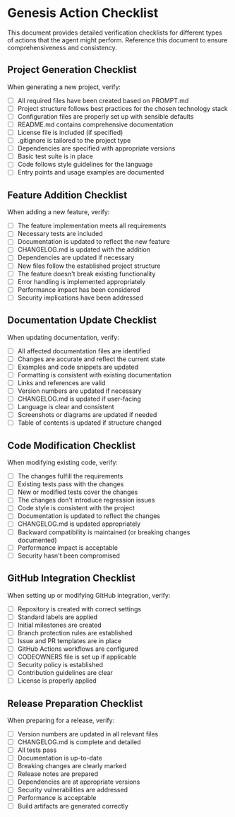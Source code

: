 # Genesis Action Checklist

This document provides detailed verification checklists for different types of actions that the agent might perform. Reference this document to ensure comprehensiveness and consistency.

## Project Generation Checklist

When generating a new project, verify:

- [ ] All required files have been created based on PROMPT.md
- [ ] Project structure follows best practices for the chosen technology stack
- [ ] Configuration files are properly set up with sensible defaults
- [ ] README.md contains comprehensive documentation
- [ ] License file is included (if specified)
- [ ] .gitignore is tailored to the project type
- [ ] Dependencies are specified with appropriate versions
- [ ] Basic test suite is in place
- [ ] Code follows style guidelines for the language
- [ ] Entry points and usage examples are documented

## Feature Addition Checklist

When adding a new feature, verify:

- [ ] The feature implementation meets all requirements
- [ ] Necessary tests are included
- [ ] Documentation is updated to reflect the new feature
- [ ] CHANGELOG.md is updated with the addition
- [ ] Dependencies are updated if necessary
- [ ] New files follow the established project structure
- [ ] The feature doesn't break existing functionality
- [ ] Error handling is implemented appropriately
- [ ] Performance impact has been considered
- [ ] Security implications have been addressed

## Documentation Update Checklist

When updating documentation, verify:

- [ ] All affected documentation files are identified
- [ ] Changes are accurate and reflect the current state
- [ ] Examples and code snippets are updated
- [ ] Formatting is consistent with existing documentation
- [ ] Links and references are valid
- [ ] Version numbers are updated if necessary
- [ ] CHANGELOG.md is updated if user-facing
- [ ] Language is clear and consistent
- [ ] Screenshots or diagrams are updated if needed
- [ ] Table of contents is updated if structure changed

## Code Modification Checklist

When modifying existing code, verify:

- [ ] The changes fulfill the requirements
- [ ] Existing tests pass with the changes
- [ ] New or modified tests cover the changes
- [ ] The changes don't introduce regression issues
- [ ] Code style is consistent with the project
- [ ] Documentation is updated to reflect the changes
- [ ] CHANGELOG.md is updated appropriately
- [ ] Backward compatibility is maintained (or breaking changes documented)
- [ ] Performance impact is acceptable
- [ ] Security hasn't been compromised

## GitHub Integration Checklist

When setting up or modifying GitHub integration, verify:

- [ ] Repository is created with correct settings
- [ ] Standard labels are applied
- [ ] Initial milestones are created
- [ ] Branch protection rules are established
- [ ] Issue and PR templates are in place
- [ ] GitHub Actions workflows are configured
- [ ] CODEOWNERS file is set up if applicable
- [ ] Security policy is established
- [ ] Contribution guidelines are clear
- [ ] License is properly applied

## Release Preparation Checklist

When preparing for a release, verify:

- [ ] Version numbers are updated in all relevant files
- [ ] CHANGELOG.md is complete and detailed
- [ ] All tests pass
- [ ] Documentation is up-to-date
- [ ] Breaking changes are clearly marked
- [ ] Release notes are prepared
- [ ] Dependencies are at appropriate versions
- [ ] Security vulnerabilities are addressed
- [ ] Performance is acceptable
- [ ] Build artifacts are generated correctly 